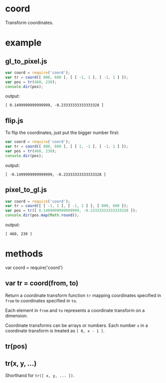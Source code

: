 coord
=====

Transform coordinates.

example
=======

gl_to_pixel.js
--------------

``` js
var coord = require('coord');
var tr = coord([ 800, 600 ], [ [ -1, 1 ], [ -1, 1 ] ]);
var pos = tr(460, 230);
console.dir(pos);
```

output:

```
[ 0.1499999999999999, -0.23333333333333328 ]
```

flip.js
-------

To flip the coordinates, just put the bigger number first:

``` js
var coord = require('coord');
var tr = coord([ 800, 600 ], [ [ 1, -1 ], [ -1, 1 ] ]);
var pos = tr(460, 230);
console.dir(pos);
```

output:

```
[ -0.1499999999999999, -0.23333333333333328 ]
```

pixel_to_gl.js
--------------

``` js
var coord = require('coord');
var tr = coord([ [ -1, 1 ], [ -1, 1 ] ], [ 800, 600 ]);
var pos = tr([ 0.1499999999999999, -0.23333333333333328 ]);
console.dir(pos.map(Math.round));
```

output:

```
[ 460, 230 ]
```

methods
=======

var coord = require('coord')

var tr = coord(from, to)
------------------------

Return a coordinate transform function `tr` mapping coordinates specified in
`from` to coordinates specified in `to`.

Each element in `from` and `to` represents a coordinate transform on a
dimension. 

Coordinate transforms can be arrays or numbers. Each number `x` in a coordinate
transform is treated as `[ 0, x - 1 ]`.

tr(pos)
-------

tr(x, y, ...)
-------------

Shorthand for `tr([ x, y, ... ])`.


